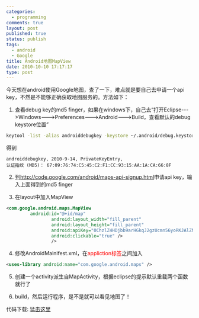 ```yaml
--- 
categories: 
  - programming
comments: true
layout: post
published: true
status: publish
tags: 
  - android
  - Google
title: Android地图MapView
date: 2010-10-10 17:17:17
type: post
---
```

今天想在android使用Google地图，查了一下，难点就是要自己去申请一个api key，不然是不能够正确获取地图服务的。方法如下：

1. 查看debug key的md5 finger，如果在windows下，自己去“打开Eclipse--->Windows--->Preferences--->Android--->Build，查看默认的debug keystore位置”

```sh
keytool -list -alias androiddebugkey -keystore ~/.android/debug.keystore" -storepass android -keypass android
```

得到
<!--more-->

``` 
androiddebugkey, 2010-9-14, PrivateKeyEntry,
认证指纹 (MD5)： 67:09:76:74:C5:45:C2:F1:CC:93:15:AA:1A:CA:66:8F
```

2. 到<a href="http://code.google.com/android/maps-api-signup.html">http://code.google.com/android/maps-api-signup.html</a>申请api key，输入上面得到的md5 finger

3. 在layout中加入MapView

```xml
<com.google.android.maps.MapView
   		 android:id="@+id/map"
                 android:layout_width="fill_parent"
                 android:layout_height="fill_parent"
                 android:apiKey="0ChzlZ4HDjbb9arHGkqJ2gzUcmn56yoRKJAlZNA"
                 android:clickable="true" />
                 />
```

4. 修改AndroidMainifest.xml，在<span style="color: #ff0000;">appliction标签</span>之间加入

```xml
<uses-library android:name="com.google.android.maps" /> 
```

5. 创建一个activity派生自MapActivity，根据eclipse的提示默认重载两个函数就行了

6. build，然后运行程序，是不是就可以看见地图了！

代码下载: <a href="http://commondatastorage.googleapis.com/czc_public/code/android/maptest.tar.gz" target="_blank">猛击这里</a>
